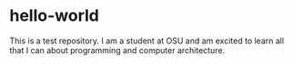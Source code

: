# hello-world
This is a test repository. I am a student at OSU and am excited to learn all that I can about programming and computer architecture.
